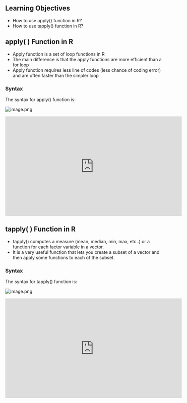 ## Learning Objectives

* How to use apply() function in R?
* How to use tapply() function in R?

## apply( ) Function in R

* Apply function is a set of loop functions in R
* The main difference is that the apply functions are more efficient than a for loop
* Apply function requires less line of codes (less chance of coding error) and are often faster than the simpler loop

### Syntax

The syntax for apply() function is:







![image.png](https://dphi-live.s3.amazonaws.com/media_uploads/image_fb47996ca0bc4b8ba9d9eb3a073cd722.png)













<iframe width="560" height="315" src="https://www.youtube.com/embed/7sJ8r6Lb7-o" title="YouTube video player" frameborder="0" allow="accelerometer; autoplay; clipboard-write; encrypted-media; gyroscope; picture-in-picture" allowfullscreen></iframe>









## tapply( ) Function in R

* tapply() computes a measure (mean, median, min, max, etc..) or a function for each factor variable in a vector.
* It is a very useful function that lets you create a subset of a vector and then apply some functions to each of the subset.

### Syntax

The syntax for tapply() function is:








![image.png](https://dphi-live.s3.amazonaws.com/media_uploads/image_9ae4bc3da39742ed894c62186df78e8a.png)








<iframe width="560" height="315" src="https://www.youtube.com/embed/9ZWHfozPn6k" title="YouTube video player" frameborder="0" allow="accelerometer; autoplay; clipboard-write; encrypted-media; gyroscope; picture-in-picture" allowfullscreen></iframe>